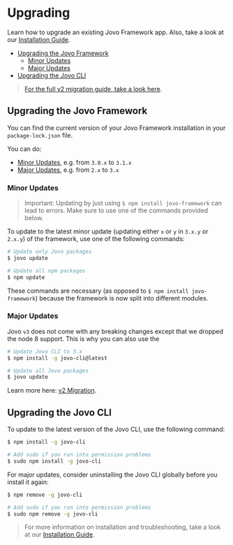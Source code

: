 # Upgrading

Learn how to upgrade an existing Jovo Framework app. Also, take a look at our [Installation Guide](./README.md '../installation').

* [Upgrading the Jovo Framework](#upgrading-the-jovo-framework)
   * [Minor Updates](#minor-updates)
   * [Major Updates](#major-updates)
* [Upgrading the Jovo CLI](#upgrading-the-jovo-cli)

> [For the full v2 migration guide, take a look here](./v1-migration.md './v1-migration').

## Upgrading the Jovo Framework

You can find the current version of your Jovo Framework installation in your `package-lock.json` file.

You can do:
* [Minor Updates](#minor-updates), e.g. from `3.0.x` to `3.1.x`
* [Major Updates](#major-updates), e.g. from `2.x` to `3.x`

### Minor Updates

> Important: Updating by just using `$ npm install jovo-framework` can lead to errors. Make sure to use one of the commands provided below.

To update to the latest minor update (updating either `x` or `y` in `3.x.y` or `2.x.y`) of the framework, use one of the following commands:

```sh
# Update only Jovo packages
$ jovo update

# Update all npm packages
$ npm update
```

These commands are necessary (as opposed to `$ npm install jovo-framework`) because the framework is now split into different modules.


### Major Updates

Jovo `v3` does not come with any breaking changes except that we dropped the node 8 support. This is why you can also use the

```sh
# Update Jovo CLI to 3.x
$ npm install -g jovo-cli@latest

# Update all Jovo packages
$ jovo update
```

Learn more here: [v2 Migration](./v2-migration.md './installation/v2-migration').


## Upgrading the Jovo CLI

To update to the latest version of the Jovo CLI, use the following command:

```sh
$ npm install -g jovo-cli

# Add sudo if you run into permission problems
$ sudo npm install -g jovo-cli
```

For major updates, consider uninstalling the Jovo CLI globally before you install it again:

```sh
$ npm remove -g jovo-cli

# Add sudo if you run into permission problems
$ sudo npm remove -g jovo-cli
```

> For more information on installation and troubleshooting, take a look at our [Installation Guide](./README.md '../installation').

<!--[metadata]: {"description": "Learn how to upgrade an existing Jovo Framework app.", "route": "installation/upgrading"}-->
